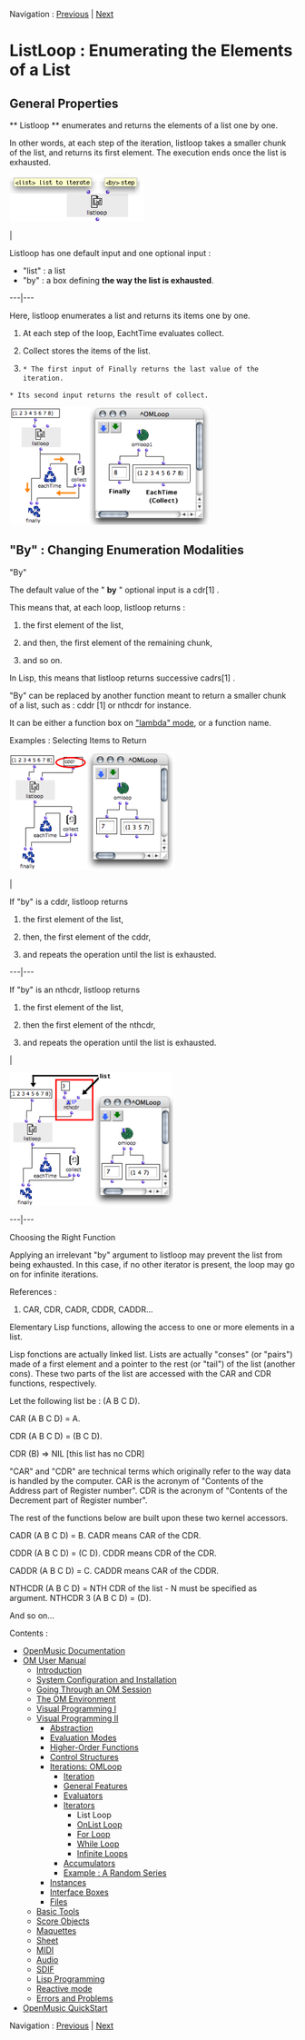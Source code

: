 Navigation : [Previous](LoopIterators "page
précédente\(Iterators\)") | [Next](OnListLoop "page
suivante\(OnList Loop\)")


# ListLoop : Enumerating the Elements of a List

## General Properties

** Listloop ** enumerates and returns the elements of a list one by one.

In other words, at each step of the iteration, listloop takes a smaller chunk
of the list, and returns its first element. The execution ends once the list
is exhausted.

![](../res/listlooparg.png)

|

Listloop has one default input and one optional input :

  * "list" : a list
  * "by" : a box defining **the way the list is exhausted**. 

  
  
---|---  
  
Here, listloop enumerates a list and returns its items one by one.

  1. At each step of the loop, EachtTime evaluates collect.

  2. Collect stores the items of the list.

  3.     * The first input of Finally returns the last value of the iteration.
    * Its second input returns the result of collect. 

![](../res/listloop1.png)

## "By" : Changing Enumeration Modalities

"By"

The default value of the " **by** " optional input is a  cdr[1] .

This means that, at each loop, listloop returns :

  1. the first element of the list, 

  2. and then, the first element of the remaining chunk, 

  3. and so on.

In Lisp, this means that listloop returns successive  cadrs[1] .

"By" can be replaced by another function  meant to return a smaller chunk of a
list, such as :  cddr [1] or nthcdr for instance.

It can be either a function box on ["lambda" mode](LambdaMode), or a
function name.

Examples : Selecting Items to Return

![](../res/listloopoptional.png)

|

If "by" is a cddr,  listloop returns

  1. the first element of the list, 

  2. then, the first element of the cddr, 

  3. and repeats the operation until the list is exhausted.

  
  
---|---  
  
If "by" is an nthcdr,  listloop returns

  1. the first element of the list, 

  2. then the first element of the nthcdr, 

  3. and repeats the operation until the list is exhausted.

|

![](../res/listloopoptional1.png)  
  
---|---  
  
Choosing the Right Function

Applying an irrelevant "by" argument to listloop may prevent the list from
being exhausted. In this case, if no other iterator is present, the loop may
go on for infinite iterations.

References :

  1. CAR, CDR, CADR, CDDR, CADDR...

Elementary Lisp functions, allowing the access to one or more elements in a
list.

Lisp fonctions are actually linked list. Lists are actually "conses" (or
"pairs") made of a first element and a pointer to the rest (or "tail") of the
list (another cons). These two parts of the list are accessed with the CAR and
CDR functions, respectively.

Let the following list be : (A B C D).

CAR (A B C D) = A.

CDR (A B C D) = (B C D).

CDR (B) => NIL [this list has no CDR]

"CAR" and "CDR" are technical terms which originally refer to the way data is
handled by the computer. CAR is the acronym of "Contents of the Address part
of Register number". CDR is the acronym of "Contents of the Decrement part of
Register number".

The rest of the functions below are built upon these two kernel accessors.

CADR (A B C D) = B. CADR means CAR of the CDR.

CDDR (A B C D) = (C D). CDDR means CDR of the CDR.

CADDR (A B C D) = C. CADDR means CAR of the CDDR.

NTHCDR (A B C D) = NTH CDR of the list - N must be specified as argument.
NTHCDR 3 (A B C D) = (D).

And so on...

Contents :

  * [OpenMusic Documentation](OM-Documentation)
  * [OM User Manual](OM-User-Manual)
    * [Introduction](00-Contents)
    * [System Configuration and Installation](Installation)
    * [Going Through an OM Session](Goingthrough)
    * [The OM Environment](Environment)
    * [Visual Programming I](BasicVisualProgramming)
    * [Visual Programming II](AdvancedVisualProgramming)
      * [Abstraction](Abstraction)
      * [Evaluation Modes](EvalModes)
      * [Higher-Order Functions](HighOrder)
      * [Control Structures](Control)
      * [Iterations: OMLoop](OMLoop)
        * [Iteration](LoopIntro)
        * [General Features](LoopGeneral)
        * [Evaluators](LoopEvaluators)
        * [Iterators](LoopIterators)
          * List Loop
          * [OnList Loop](OnListLoop)
          * [For Loop](ForLoop)
          * [While Loop](WhileLoop)
          * [Infinite Loops](InfiniteLoops)
        * [Accumulators](LoopAccumulators)
        * [Example : A Random Series](LoopExample)
      * [Instances](Instances)
      * [Interface Boxes](InterfaceBoxes)
      * [Files](Files)
    * [Basic Tools](BasicObjects)
    * [Score Objects](ScoreObjects)
    * [Maquettes](Maquettes)
    * [Sheet](Sheet)
    * [MIDI](MIDI)
    * [Audio](Audio)
    * [SDIF](SDIF)
    * [Lisp Programming](Lisp)
    * [Reactive mode](Reactive)
    * [Errors and Problems](errors)
  * [OpenMusic QuickStart](QuickStart-Chapters)

Navigation : [Previous](LoopIterators "page
précédente\(Iterators\)") | [Next](OnListLoop "page
suivante\(OnList Loop\)")

